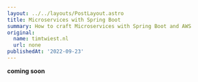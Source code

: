 ```yaml
---
layout: ../../layouts/PostLayout.astro
title: Microservices with Spring Boot
summary: How to craft Microservices with Spring Boot and AWS
original:
  name: timtwiest.nl
  url: none
publishedAt: '2022-09-23'
---
```


__coming soon__